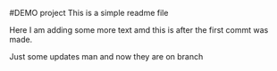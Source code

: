 #DEMO project 
This is a simple readme file 

Here I am adding some more text amd this is after the first commt was made.

Just some updates man and now they are on branch

